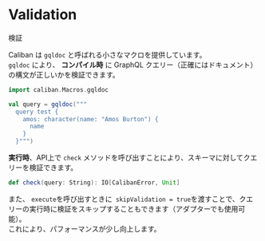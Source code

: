 # Validation
検証

Caliban は `gqldoc` と呼ばれる小さなマクロを提供しています。  
`gqldoc` により、 **コンパイル時** に GraphQL クエリー（正確にはドキュメント）の構文が正しいかを検証できます。  

```scala
import caliban.Macros.gqldoc

val query = gqldoc("""
  query test {
    amos: character(name: "Amos Burton") {
      name
    }
  }""")
```

**実行時**、API上で `check` メソッドを呼び出すことにより、スキーマに対してクエリーを検証できます。

```scala
def check(query: String): IO[CalibanError, Unit]
```

また、 `execute`を呼び出すときに` skipValidation = true`を渡すことで、クエリーの実行時に検証をスキップすることもできます（アダプターでも使用可能）。  
これにより、パフォーマンスが少し向上します。
